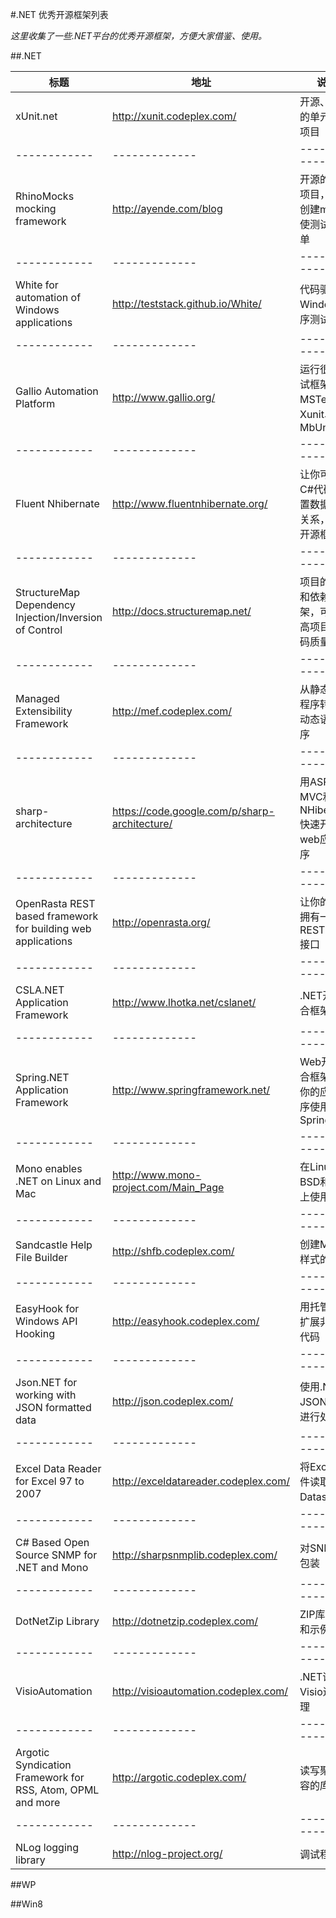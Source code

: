 #.NET 优秀开源框架列表

*这里收集了一些.NET平台的优秀开源框架，方便大家借鉴、使用。*

##.NET

标题 | 地址 | 说明
------------ | ------------- | ------------
xUnit.net | http://xunit.codeplex.com/ | 开源、免费的单元测试项目
------------ | ------------- | ------------
RhinoMocks mocking framework | http://ayende.com/blog | 开源的测试项目，通过创建mock使测试更简单
------------ | ------------- | ------------
White for automation of Windows applications | http://teststack.github.io/White/ | 代码驱动Windows程序测试
------------ | ------------- | ------------
Gallio Automation Platform  | http://www.gallio.org/ | 运行很多测试框架，如MSTest、Xunit、MbUnit
------------ | ------------- | ------------
Fluent Nhibernate | http://www.fluentnhibernate.org/ | 让你可以用C#代码来设置数据映射关系，ORM开源框架
------------ | ------------- | ------------
StructureMap Dependency Injection/Inversion of Control  | http://docs.structuremap.net/ | 项目的解耦和依赖框架，可以提高项目和代码质量
------------ | ------------- | ------------
Managed Extensibility Framework | http://mef.codeplex.com/ | 从静态编译程序转换到动态语言程序
------------ | ------------- | ------------
sharp-architecture | https://code.google.com/p/sharp-architecture/ | 用ASP.NET MVC和NHibernate快速开发web应用程序
------------ | ------------- | ------------
OpenRasta REST based framework for building web applications  | http://openrasta.org/ | 让你的程序拥有一个REST API接口
------------ | ------------- | ------------
CSLA.NET Application Framework | http://www.lhotka.net/cslanet/ | .NET开发综合框架
------------ | ------------- | ------------
Spring.NET Application Framework  | http://www.springframework.net/ | Web开发综合框架，让你的应用程序使用Spring
------------ | ------------- | ------------
Mono enables .NET on Linux and Mac | http://www.mono-project.com/Main_Page | 在Linux、BSD和OS X上使用.NET
------------ | ------------- | ------------
Sandcastle Help File Builder | http://shfb.codeplex.com/ | 创建MSDN样式的文档
------------ | ------------- | ------------
EasyHook for Windows API Hooking  | http://easyhook.codeplex.com/ | 用托管代码扩展非托管代码
------------ | ------------- | ------------
Json.NET for working with JSON formatted data | http://json.codeplex.com/ | 使用.NET对JSON数据进行处理
------------ | ------------- | ------------
Excel Data Reader for Excel 97 to 2007 | http://exceldatareader.codeplex.com/ | 将Excel文件读取到Dataset中
------------ | ------------- | ------------
C# Based Open Source SNMP for .NET and Mono | http://sharpsnmplib.codeplex.com/ | 对SNMP的包装
------------ | ------------- | ------------
DotNetZip Library | http://dotnetzip.codeplex.com/ |  ZIP库处理和示例
------------ | ------------- | ------------
VisioAutomation | http://visioautomation.codeplex.com/ | .NET语言对Visio进行处理
------------ | ------------- | ------------
Argotic Syndication Framework for RSS, Atom, OPML and more | http://argotic.codeplex.com/ | 读写聚合内容的库
------------ | ------------- | ------------
NLog logging library | http://nlog-project.org/ | 调试程序库

##WP

##Win8

